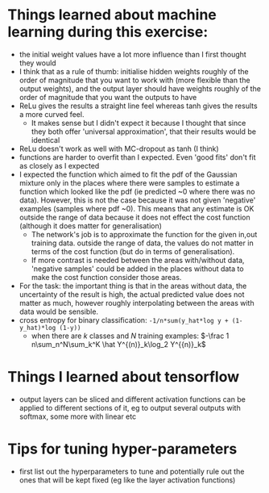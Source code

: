 
# Things learned about machine learning during this exercise:
- the initial weight values have a lot more influence than I first thought they would
- I think that as a rule of thumb: initialise hidden weights roughly of the order of magnitude that you want to work with (more flexible than the output weights), and the output layer should have weights roughly of the order of magnitude that you want the outputs to have
- ReLu gives the results a straight line feel whereas tanh gives the results a more curved feel.
    - It makes sense but I didn't expect it because I thought that since they both offer 'universal approximation', that their results would be identical
- ReLu doesn't work as well with MC-dropout as tanh (I think)
- functions are harder to overfit than I expected. Even 'good fits' don't fit as closely as I expected
- I expected the function which aimed to fit the pdf of the Gaussian mixture only in the places where there were samples to estimate a function which looked like the pdf (ie predicted ~0 where there was no data). However, this is not the case because it was not given 'negative' examples (samples where pdf ~0). This means that any estimate is OK outside the range of data because it does not effect the cost function (although it does matter for generalisation)
    - The network's job is to approximate the function for the given in,out training data. outside the range of data, the values do not matter in terms of the cost function (but do in terms of generalisation).
    - If more contrast is needed between the areas with/without data, 'negative samples' could be added in the places without data to make the cost function consider those areas.
- For the task: the important thing is that in the areas without data, the uncertainty of the result is high, the actual predicted value does not matter as much, however roughly interpolating between the areas with data would be sensible.
- cross entropy for binary classification: `-1/n*sum(y_hat*log y + (1-y_hat)*log (1-y))`
    - when there are $k$ classes and $N$ training examples: $-\frac 1 n\sum_n^N\sum_k^K \hat Y^{(n)}_k\log_2 Y^{{n)}_k$

# Things I learned about tensorflow
- output layers can be sliced and different activation functions can be applied to different sections of it, eg to output several outputs with softmax, some more with linear etc


# Tips for tuning hyper-parameters
- first list out the hyperparameters to tune and potentially rule out the ones that will be kept fixed (eg like the layer activation functions)
